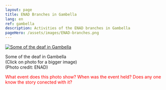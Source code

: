 ```yaml
---
layout: page
title: ENAD Branches in Gambella
lang: en
ref: gambella
description: Activities of the ENAD branches in Gambella
pageHero: /assets/images/ENAD-branches.png
---
```

<aside class="post-aside">
</aside>
<div class="post-content">
	<div class="bordered pull-left tiny">
		<a href="{{ "/assets/images/Deaf-Gambella.png" | prepend: site.baseurl_root }}">
		<!-- a href="{{ site.baseurl }}/enlargedphoto/" -->
			<img src="{{ "/assets/images/Deaf-Gambella-small.png" | prepend: site.baseurl_root }}"
			  alt="Some of the deaf in Gambella"
			  class="img-responsive center-block" id="deafInGambella">
			  <!-- onclick="storeImageLocation('deafInGambella')" / -->
		</a>
		<div class="caption text-center">
			<p>
				Some of the deaf in Gambella<br/>
				(Click on photo for a bigger image)<br/>
				(Photo credit: ENAD)
			</p>
		</div>
	</div>
	<div>
		<p style="color:red;">
			What event does this photo show? When was the event held? Does any one know the story conected with it?
		</p>
	</div>
</div>

